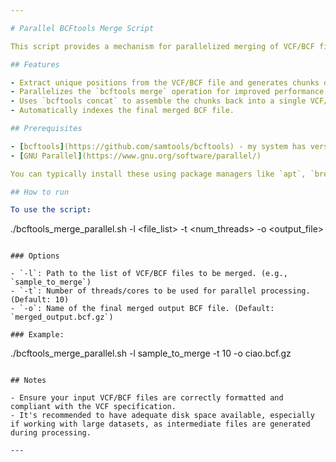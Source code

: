 ```yaml
---

# Parallel BCFtools Merge Script

This script provides a mechanism for parallelized merging of VCF/BCF files using `bcftools` and the `parallel` command. It chunks the VCF files based on unique positions and merges them in parallel before finally concatenating them.

## Features

- Extract unique positions from the VCF/BCF file and generates chunks of a defined size.
- Parallelizes the `bcftools merge` operation for improved performance on multi-core systems.
- Uses `bcftools concat` to assemble the chunks back into a single VCF/BCF file.
- Automatically indexes the final merged BCF file.

## Prerequisites

- [bcftools](https://github.com/samtools/bcftools) - my system has version 1.18
- [GNU Parallel](https://www.gnu.org/software/parallel/)

You can typically install these using package managers like `apt`, `brew`, or `conda`.

## How to run

To use the script:

```
./bcftools_merge_parallel.sh -l <file_list> -t <num_threads> -o <output_file>
```

### Options

- `-l`: Path to the list of VCF/BCF files to be merged. (e.g., `sample_to_merge`)
- `-t`: Number of threads/cores to be used for parallel processing. (Default: 10)
- `-o`: Name of the final merged output BCF file. (Default: `merged_output.bcf.gz`)

### Example:

```
./bcftools_merge_parallel.sh -l sample_to_merge -t 10 -o ciao.bcf.gz
```

## Notes

- Ensure your input VCF/BCF files are correctly formatted and compliant with the VCF specification.
- It's recommended to have adequate disk space available, especially if working with large datasets, as intermediate files are generated during processing.

---
```

